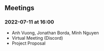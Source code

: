 ## Meetings

### 2022-07-11 at 16:00
- Anh Vuong, Jonathan Borda, Minh Nguyen
- Virtual Meeting (Discord)
- Project Proposal
  